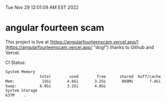Tue Nov 29 12:01:09 AM EST 2022

# angular fourteen scam


This project is live at [https://angularfourteenscam.vercel.app/](https://angularfourteenscam.vercel.app/ "dog!") thanks to Github and Vercel.

CI Status: 

```bash
System Memory
               total        used        free      shared  buff/cache   available
Mem:            15Gi       4.6Gi       3.2Gi       860Mi       7.4Gi       9.5Gi
Swap:          8.0Gi       3.2Gi       4.8Gi
System Storage
637M	.
